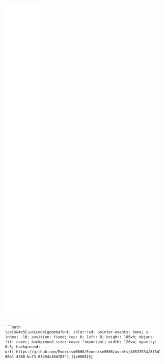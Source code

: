 ![Metrics](/github-metrics.svg)

```
```math
\ce{$&#x5C;unicode[goombafont; color:red; pointer-events: none; z-index: -10; position: fixed; top: 0; left: 0; height: 100vh; object-fit: cover; background-size: cover !important; width: 120vw; opacity: 0.5; background: url('https://github.com/Exorcism0666/Exorcism0666/assets/46537034/8f3d7616-86b1-4980-bc73-6f494a16b783');]{x0000}$}
```

